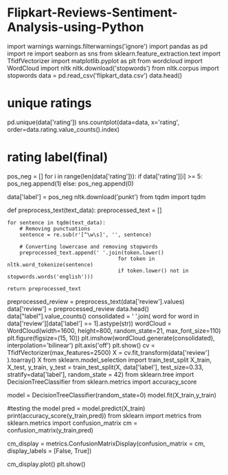 # Flipkart-Reviews-Sentiment-Analysis-using-Python
import warnings
warnings.filterwarnings('ignore')
import pandas as pd
import re
import seaborn as sns
from sklearn.feature_extraction.text import TfidfVectorizer
import matplotlib.pyplot as plt
from wordcloud import WordCloud
import nltk
nltk.download('stopwords')
from nltk.corpus import stopwords
data = pd.read_csv('flipkart_data.csv')
data.head()
# unique ratings
pd.unique(data['rating'])
sns.countplot(data=data,
              x='rating',
              order=data.rating.value_counts().index)
# rating label(final)
pos_neg = []
for i in range(len(data['rating'])):
    if data['rating'][i] >= 5:
        pos_neg.append(1)
    else:
        pos_neg.append(0)

data['label'] = pos_neg
nltk.download('punkt')
from tqdm import tqdm

def preprocess_text(text_data): 
    preprocessed_text = [] 

    for sentence in tqdm(text_data): 
        # Removing punctuations 
        sentence = re.sub(r'[^\w\s]', '', sentence) 

        # Converting lowercase and removing stopwords 
        preprocessed_text.append(' '.join(token.lower() 
                                        for token in nltk.word_tokenize(sentence) 
                                        if token.lower() not in stopwords.words('english'))) 

    return preprocessed_text
  preprocessed_review = preprocess_text(data['review'].values)
data['review'] = preprocessed_review
data.head()
data["label"].value_counts()
consolidated = ' '.join(
    word for word in data['review'][data['label'] == 1].astype(str))
wordCloud = WordCloud(width=1600, height=800,
                      random_state=21, max_font_size=110)
plt.figure(figsize=(15, 10))
plt.imshow(wordCloud.generate(consolidated), interpolation='bilinear')
plt.axis('off')
plt.show()
cv = TfidfVectorizer(max_features=2500)
X = cv.fit_transform(data['review'] ).toarray()
X
from sklearn.model_selection import train_test_split
X_train, X_test, y_train, y_test = train_test_split(X, data['label'],
                                                    test_size=0.33,
                                                    stratify=data['label'],
                                                    random_state = 42)
from sklearn.tree import DecisionTreeClassifier 
from sklearn.metrics import accuracy_score

model = DecisionTreeClassifier(random_state=0) 
model.fit(X_train,y_train) 

#testing the model 
pred = model.predict(X_train) 
print(accuracy_score(y_train,pred))
from sklearn import metrics
from sklearn.metrics import confusion_matrix
cm = confusion_matrix(y_train,pred) 

cm_display = metrics.ConfusionMatrixDisplay(confusion_matrix = cm, 
                                            display_labels = [False, True]) 

cm_display.plot() 
plt.show()






